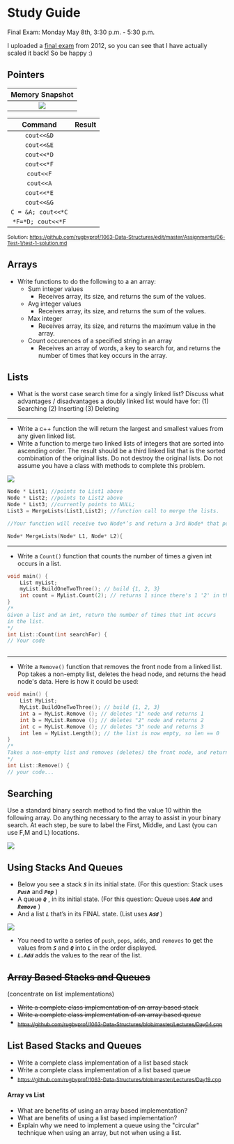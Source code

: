 # Study Guide
Final Exam: Monday May 8th, 3:30 p.m. - 5:30 p.m.

I uploaded a [final exam](https://github.com/rugbyprof/1063-Data-Structures/blob/master/Assignments/12-FinalExam/CMPS_1053_Final_Exam.fall.12.pdf) from 2012, so you can see that I have actually scaled it back! So be happy :) 

## Pointers

| Memory Snapshot |
|:-------------:|
| ![](https://d3vv6lp55qjaqc.cloudfront.net/items/1s0J3A0J2T3i1l0p2g2b/pointer_memory.png?X-CloudApp-Visitor-Id=1094421) |

| Command           | Result |
|:-----------------:|:------:|
|  `cout<<&D`       |    |
|  `cout<<&E`       |  |
|  `cout<<*D`       |    |
|  `cout<<*F`       |    |
|  `cout<<F`        |    |
|  `cout<<A`        |        |
|  `cout<<*E`       |     |
| `cout<<&G`        |      |
| `C = &A; cout<<*C`|        |
|  `*F=*D; cout<<*F`|        |

<sub>Solution: https://github.com/rugbyprof/1063-Data-Structures/edit/master/Assignments/06-Test-1/test-1-solution.md</sub>

## Arrays
- Write functions to do the following to a an array:
    - Sum integer values 
        - Receives array, its size, and returns the sum of the values.
    - Avg integer values
        - Receives array, its size, and returns the sum of the values.
    - Max integer
        - Receives array, its size, and returns the maximum value in the array.
    - Count occurences of a specified string in an array
        - Receives an array of words, a key to search for, and returns the number of times that key occurs in the array.


## Lists

- What is the worst case search time for a singly linked list? Discuss what advantages / disadvantages a doubly linked list would have for: (1) Searching (2) Inserting (3) Deleting

-----

- Write a c++ function the will return the largest and smallest values from any given linked list.
 - Write a function to merge two linked lists of integers that are sorted into ascending order. The result should be a third linked list that is the sorted combination of the original lists. Do not destroy the original lists. Do not assume you have a class with methods to complete this problem.
 
 ![](https://d3vv6lp55qjaqc.cloudfront.net/items/2k1B1k2J0J0L221g2I2a/Image%202017-05-03%20at%202.26.48%20PM.png?X-CloudApp-Visitor-Id=1094421)
 
 ```cpp
Node * List1; //points to List1 above
Node * List2; //points to List2 above
Node * List3; //currently points to NULL;
List3 = MergeLists(List1,List2); //function call to merge the lists.

//Your function will receive two Node*’s and return a 3rd Node* that points to your new merged list.

Node* MergeLists(Node* L1, Node* L2){


```
-----

- Write a `Count()` function that counts the number of times a given int occurs in a list.

```cpp
void main() {
    List myList;
    myList.BuildOneTwoThree(); // build {1, 2, 3}
    int count = MyList.Count(2); // returns 1 since there's 1 '2' in the list
}
/*
Given a list and an int, return the number of times that int occurs
in the list.
*/
int List::Count(int searchFor) {
// Your code



```
-----

- Write a `Remove()` function that removes the front node from a linked list. Pop takes a non-empty list, deletes the head node, and returns the head node's data. Here is how it could be used:

```cpp
void main() {
    List MyList;
    MyList.BuildOneTwoThree(); // build {1, 2, 3}
    int a = MyList.Remove (); // deletes "1" node and returns 1
    int b = MyList.Remove (); // deletes "2" node and returns 2
    int c = MyList.Remove (); // deletes "3" node and returns 3
    int len = MyList.Length(); // the list is now empty, so len == 0
}
/*
Takes a non-empty list and removes (deletes) the front node, and returns the data which was in that node.
*/
int List::Remove() {
// your code...


```

## Searching 

Use a standard binary search method to find the value 10  within the following array. Do anything necessary to the array to assist in your binary search. At each step, be sure to label the First, Middle, and Last (you can use F,M and L) locations. 

![](https://d3vv6lp55qjaqc.cloudfront.net/items/1M0N0K1h3N0O2T291I3Z/Image%202017-05-03%20at%209.01.01%20PM.png?X-CloudApp-Visitor-Id=1094421)

## Using Stacks And Queues
- Below you see a stack ***`S`*** in its initial state. (For this question: Stack uses ***`Push`*** and ***`Pop`*** )
- A queue ***`Q`*** , in its initial state. (For this question: Queue uses ***`Add`*** and ***`Remove`*** )
- And a list ***`L`*** that’s in its FINAL state. (List uses ***`Add`*** )

![](https://d3vv6lp55qjaqc.cloudfront.net/items/091O2N250w1c2h0S0e1W/Image%202017-05-03%20at%208.49.23%20PM.png?X-CloudApp-Visitor-Id=1094421)

- You need to write a series of `push`, `pops`, `adds`, and `removes` to get the values from ***`S`*** and ***`Q`*** into ***`L`*** in the order displayed. 
- ***`L.Add`*** adds the values to the rear of the list.

## ~~Array Based Stacks and Queues~~
(concentrate on list implementations)
- ~~Write a complete class implementation of an array based stack~~
- ~~Write a complete class implementation of an array based queue~~
- ~~<sub>https://github.com/rugbyprof/1063-Data-Structures/blob/master/Lectures/Day04.cpp</sub>~~

## List Based Stacks and Queues

- Write a complete class implementation of a list based stack
- Write a complete class implementation of a list based queue
- <sub>https://github.com/rugbyprof/1063-Data-Structures/blob/master/Lectures/Day19.cpp</sub>

#### Array vs List
- What are benefits of using an array based implementation?
- What are benefits of using a list based implementation?
- Explain why we need to implement a queue using the "circular" technique when using an array, but not when using a list.

